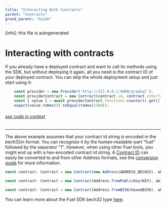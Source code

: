```yaml
---
title: "Interacting With Contracts"
parent: "Contracts"
grand_parent: "Guide"
---
```


[info]: this file is autogenerated
# Interacting with contracts

If you already have a deployed contract and want to call its methods using the SDK, but without deploying it again, all you need is the contract ID of your deployed contract. You can skip the whole deployment setup and just start using it:


```typescript
    const provider = new Provider('http://127.0.0.1:4000/graphql');
    const providerContract = new Contract(contract.id, contract.interface, provider);
    const { value } = await providerContract.functions.counter().get();
    expect(value.toHex()).toEqual(toHex(1300));
```
###### [see code in context](https://github.com/FuelLabs/fuels-ts/blob/master/packages/fuel-gauge/src/storage-test-contract.test.ts#L45-L50)

---


The above example assumes that your contract id string is encoded in the bech32m format. You can recognize it by the human-readable-part "fuel" followed by the separator "1". However, when using other Fuel tools, you might end up with a hex-encoded contract id string. A [Contract ID](../types/contract-id.md) can easily be converted to and from other Address formats, see the [conversion guide](../types/conversion.md) for more information.

```typescript
const contract: Contract = new Contract(new Address(ADDRESS_BECH32), abiJSON);

const contract: Contract = new Contract(Address.fromPublicKey(KEY), abiJSON);

const contract: Contract = new Contract(Address.fromB256(hexedB256), abiJSON);
```

You can learn more about the Fuel SDK bech32 type [here](../types/bech32.md).
